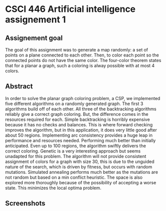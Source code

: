 # CSCI 446 Artificial intelligence assignement 1
## Assignement goal

The goal of this assignment was to generate a map randomly: a set of points on a plane connected to each other. Then, to color each point so the connected points do not have the same color. The four-color theorem states that for a planar a graph, such a coloring is alway possible with at most 4 colors.

## Abstract 
In order to solve the planar graph coloring problem, a CSP, we implemented five different algorithms on a randomly generated graph. The first 3 algorithms build off of each other. All three of the backtracking algorithms reliably give a correct graph coloring. But, the difference comes in the resources required for each. Simple backtracking is horribly expensive because it has no checks and balances. This is where forward checking improves the algorithm, but in this application, it does very little good after about 50 regions. Implementing arc consistency provides a huge leap in performance and resources needed. Performing much better than initially anticipated. Even up to 100 regions, the algorithm swiftly delivers the correct coloring. Genetic is a very interesting approach but seems unadapted for this problem. The algorithm will not provide consistent assignment of colors for a graph with size 30, this is due to the unguided nature of the search, which is driven by fitness, but occurs with random mutations. Simulated annealing performs much better as the mutations are not random but based on a min conflict heuristic. The space is also explored more thoroughly because of the possibility of accepting a worse state. This minimizes the local optima problem.

## Screenshots

